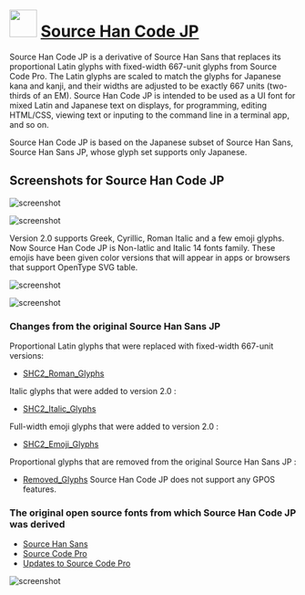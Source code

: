 ﻿# <img src="https://cdn.jsdelivr.net/gh/chtof/chocolatey-packages/automatic/source-han-code-jp/source-han-code-jp.png" width="48" height="48"/> [Source Han Code JP](https://chocolatey.org/packages/source-han-code-jp)

Source Han Code JP is a derivative of Source Han Sans that replaces its proportional Latin glyphs with fixed-width 667-unit glyphs from Source Code Pro. The Latin glyphs are scaled to match the glyphs for Japanese kana and kanji, and their widths are adjusted to be exactly 667 units (two-thirds of an EM). Source Han Code JP is intended to be used as a UI font for mixed Latin and Japanese text on displays, for programming, editing HTML/CSS, viewing text or inputing to the command line in a terminal app, and so on.

Source Han Code JP is based on the Japanese subset of Source Han Sans, Source Han Sans JP, whose glyph set supports only Japanese.

## Screenshots for Source Han Code JP

![screenshot](https://cdn.jsdelivr.net/gh/chtof/chocolatey-packages/automatic/source-han-code-jp/screenshot1.png)

![screenshot](https://cdn.jsdelivr.net/gh/chtof/chocolatey-packages/automatic/source-han-code-jp/screenshot2.png)

Version 2.0 supports Greek, Cyrillic, Roman Italic and a few emoji glyphs. Now Source Han Code JP is Non-Iatlic and Italic 14 fonts family. These emojis have been given color versions that will appear in apps or browsers that support OpenType SVG table.

![screenshot](https://cdn.jsdelivr.net/gh/chtof/chocolatey-packages/automatic/source-han-code-jp/screenshot3.png)

![screenshot](https://cdn.jsdelivr.net/gh/chtof/chocolatey-packages/automatic/source-han-code-jp/screenshot4.png)

### Changes from the original Source Han Sans JP
Proportional Latin glyphs that were replaced with fixed-width 667-unit versions:
- [SHC2_Roman_Glyphs](https://github.com/adobe-fonts/source-han-code-jp/raw/master/resources/SHC2_Roman.pdf)

Italic glyphs that were added to version 2.0 :
- [SHC2_Italic_Glyphs](https://github.com/adobe-fonts/source-han-code-jp/raw/master/resources/SHC2_Italic.pdf)

Full-width emoji glyphs that were added to version 2.0 :
- [SHC2_Emoji_Glyphs](https://github.com/adobe-fonts/source-han-code-jp/raw/master/resources/SHC2_Emoji.pdf)

Proportional glyphs that are removed from the original Source Han Sans JP :
- [Removed_Glyphs](https://github.com/adobe-fonts/source-han-code-jp/raw/master/resources/removedGlyphs_fromSHS.pdf)
Source Han Code JP does not support any GPOS features.

### The original open source fonts from which Source Han Code JP was derived
- [Source Han Sans](https://github.com/adobe-fonts/source-han-sans)
- [Source Code Pro](https://github.com/adobe-fonts/source-code-pro)
- [Updates to Source Code Pro](http://blog.typekit.com/2015/07/17/source-code-pro-italic-greek-cyrillic)

![screenshot](https://cdn.jsdelivr.net/gh/chtof/chocolatey-packages/automatic/source-han-code-jp/screenshot.png)